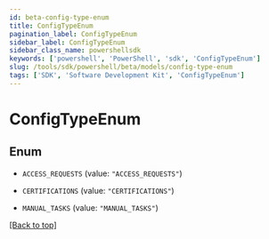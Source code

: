 ```yaml
---
id: beta-config-type-enum
title: ConfigTypeEnum
pagination_label: ConfigTypeEnum
sidebar_label: ConfigTypeEnum
sidebar_class_name: powershellsdk
keywords: ['powershell', 'PowerShell', 'sdk', 'ConfigTypeEnum'] 
slug: /tools/sdk/powershell/beta/models/config-type-enum
tags: ['SDK', 'Software Development Kit', 'ConfigTypeEnum']
---
```



# ConfigTypeEnum

## Enum


* `ACCESS_REQUESTS` (value: `"ACCESS_REQUESTS"`)

* `CERTIFICATIONS` (value: `"CERTIFICATIONS"`)

* `MANUAL_TASKS` (value: `"MANUAL_TASKS"`)


[[Back to top]](#) 

